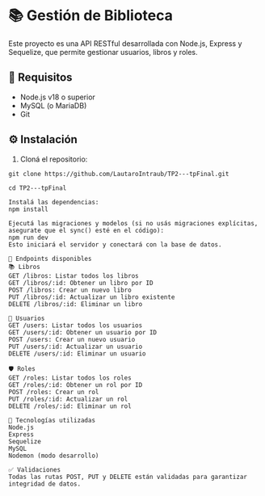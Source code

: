 # 📚 Gestión de Biblioteca

Este proyecto es una API RESTful desarrollada con Node.js, Express y Sequelize, que permite gestionar usuarios, libros y roles.

## 🚀 Requisitos

- Node.js v18 o superior
- MySQL (o MariaDB)
- Git

## ⚙️ Instalación

1. Cloná el repositorio:

```
git clone https://github.com/LautaroIntraub/TP2---tpFinal.git

cd TP2---tpFinal

Instalá las dependencias:
npm install

Ejecutá las migraciones y modelos (si no usás migraciones explícitas, asegurate que el sync() esté en el código):
npm run dev
Esto iniciará el servidor y conectará con la base de datos.

🧪 Endpoints disponibles
📚 Libros
GET /libros: Listar todos los libros
GET /libros/:id: Obtener un libro por ID
POST /libros: Crear un nuevo libro
PUT /libros/:id: Actualizar un libro existente
DELETE /libros/:id: Eliminar un libro

👤 Usuarios
GET /users: Listar todos los usuarios
GET /users/:id: Obtener un usuario por ID
POST /users: Crear un nuevo usuario
PUT /users/:id: Actualizar un usuario
DELETE /users/:id: Eliminar un usuario

🛡️ Roles
GET /roles: Listar todos los roles
GET /roles/:id: Obtener un rol por ID
POST /roles: Crear un rol
PUT /roles/:id: Actualizar un rol
DELETE /roles/:id: Eliminar un rol

🧰 Tecnologías utilizadas
Node.js
Express
Sequelize
MySQL
Nodemon (modo desarrollo)

✅ Validaciones
Todas las rutas POST, PUT y DELETE están validadas para garantizar integridad de datos.
```
